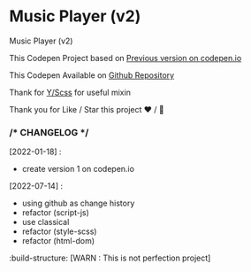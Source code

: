 # Music Player (v2)

Music Player (v2)

This Codepen Project based on <a href="https://codepen.io/miko-github/full/gORYWeQ">Previous version on codepen.io</a>

This Codepen Available on <a href="https://github.com/miko-github/weekend-music-player">Github Repository</a>

Thank for <a href="https://npmjs.com/package/@yek/sass/v/3.2.0">Y/Scss</a> for useful mixin

Thank you for Like / Star this project ❤️️ / 🌟

### /\* CHANGELOG \*/

[2022-01-18] :

-   create version 1 on codepen.io

[2022-07-14] :

-   using github as change history
-   refactor (script-js)
-   use classical
-   refactor (style-scss)
-   refactor (html-dom)

:build-structure: [WARN : This is not perfection project]
